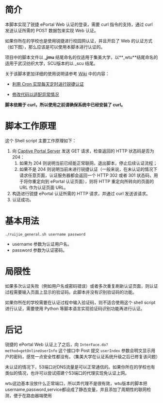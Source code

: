 # 简介

本脚本实现了锐捷 ePortal Web 认证的登录，需要 curl 指令的支持，通过 curl 发送认证所需的 POST 数据包来实现 Web 认证。

如果你所在的学校也是使用锐捷进行校园网认证，并且开启了 Web 的认证方式（如下图），那么应该是可以使用本脚本进行认证的。

项目中的脚本文件以 **_jmu** 结尾命名的仅适用于集美大学，以**_wtu**结尾命名的适用于武汉纺织大学，SCU版本的以 _scu 结尾。

关于该脚本更加详细的使用说明请参考 [Wiki](https://github.com/LGiki/RuijiePortalLoginTool/wiki) 中的内容：

- [利用 Cron 实现每天定时进行锐捷认证](https://github.com/LGiki/RuijiePortalLoginTool/wiki/%E5%88%A9%E7%94%A8-Cron-%E5%AE%9E%E7%8E%B0%E6%AF%8F%E5%A4%A9%E5%AE%9A%E6%97%B6%E8%BF%9B%E8%A1%8C%E9%94%90%E6%8D%B7%E8%AE%A4%E8%AF%81)

- [修改代码以适配异常情况](https://github.com/LGiki/RuijiePortalLoginTool/wiki/%E4%BF%AE%E6%94%B9%E4%BB%A3%E7%A0%81%E4%BB%A5%E9%80%82%E9%85%8D%E5%BC%82%E5%B8%B8%E6%83%85%E5%86%B5)

**脚本依赖于 curl，所以使用之前请确保系统中已经安装了 curl。**

# 脚本工作原理

这个 Shell script 主要工作原理如下：

1. 向 [Captive Portal Server](https://en.wikipedia.org/wiki/Captive_portal) 发送 GET 请求，检查返回的 HTTP 状态码是否为 204：
   1. 如果为 204 则说明当前已经能正常联网，退出脚本，停止后续认证流程；
   2. 如果不是 204 则说明当前未进行锐捷认证（一般来说，在未认证的情况下请求任意页面，认证服务器都会返回一个 HTTP 302 或者 301 状态码，用于将你重定向到 ePortal 认证页面），则将 HTTP 重定向所转向的页面的 URL 作为认证页面 URL。
2. 构造进行锐捷 ePortal 认证所需的 HTTP 请求，并通过 curl 发送该请求。
3. 认证成功。

# 基本用法

```shell
./ruijie_general.sh username password
```

- username 参数为认证用户名。
- password 参数为认证密码。


# 局限性

如果多次认证失败（例如用户名或密码错误）或者多次重复刷新认证页面，则认证过程需要输入页面上显示的验证码。此脚本并没有识别验证码的功能。

如果你所在的学校需要在认证过程中输入验证码，则不适合使用这个 shell script 进行认证，需要使用 Python 等脚本语言实现验证码识别功能再进行认证。

# 后记

锐捷的 ePortal Web 认证上了之后，向 `InterFace.do?method=getOnlineUserInfo` 这个接口中 Post 提交 `userIndex` 参数会明文显示用户的密码，感觉一点安全性都没有。（集美大学在认证系统升级之后已修复该问题）

未认证的情况下，53端口对DNS流量是可以正常通信的。如果你所在的学校也有类似的情况，也许可以尝试搭建个53端口的代理实现免认证上网。

wtu这边基本没放什么正常端口，所以弄代理不是很有效，wtu版本的脚本把username,password,service都设成了静态变量，并且添加了周期性的联网检测，便于在路由器端使用
